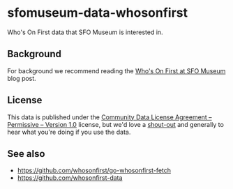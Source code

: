 # sfomuseum-data-whosonfirst

Who's On First data that SFO Museum is interested in.

## Background

For background we recommend reading the [Who's On First at SFO Museum](https://millsfield.sfomuseum.org/blog/2018/08/28/whosonfirst/) blog post.

## License

This data is published under the [Community Data License Agreement – Permissive – Version 1.0](LICENSE) license, but we'd love a [shout-out](https://twitter.com/flysfo) and generally to hear what you're doing if you use the data.

## See also

* https://github.com/whosonfirst/go-whosonfirst-fetch
* https://github.com/whosonfirst-data
